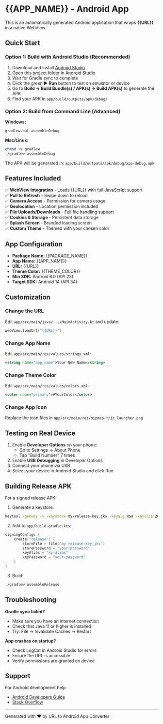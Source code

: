 # {{APP_NAME}} - Android App

This is an automatically generated Android application that wraps **{{URL}}** in a native WebView.

## Quick Start

### Option 1: Build with Android Studio (Recommended)
1. Download and install [Android Studio](https://developer.android.com/studio)
2. Open this project folder in Android Studio
3. Wait for Gradle sync to complete
4. Click the green ▶ **Run** button to test on emulator or device
5. Go to **Build → Build Bundle(s) / APK(s) → Build APK(s)** to generate the APK
6. Find your APK in `app/build/outputs/apk/debug/`

### Option 2: Build from Command Line (Advanced)
**Windows:**
```bash
gradlew.bat assembleDebug
```

**Mac/Linux:**
```bash
chmod +x gradlew
./gradlew assembleDebug
```

The APK will be generated in: `app/build/outputs/apk/debug/app-debug.apk`

## Features Included

✅ **WebView Integration** - Loads {{URL}} with full JavaScript support  
✅ **Pull to Refresh** - Swipe down to reload  
✅ **Camera Access** - Permission for camera usage  
✅ **Geolocation** - Location permission included  
✅ **File Uploads/Downloads** - Full file handling support  
✅ **Cookies & Storage** - Persistent data storage  
✅ **Splash Screen** - Branded loading screen  
✅ **Custom Theme** - Themed with your chosen color  

## App Configuration

- **Package Name:** {{PACKAGE_NAME}}
- **App Name:** {{APP_NAME}}
- **URL:** {{URL}}
- **Theme Color:** {{THEME_COLOR}}
- **Min SDK:** Android 6.0 (API 23)
- **Target SDK:** Android 14 (API 34)

## Customization

### Change the URL
Edit `app/src/main/java/.../MainActivity.kt` and update:
```kotlin
webView.loadUrl("{{URL}}")
```

### Change App Name
Edit `app/src/main/res/values/strings.xml`:
```xml
<string name="app_name">Your New Name</string>
```

### Change Theme Color
Edit `app/src/main/res/values/colors.xml`:
```xml
<color name="primary">#YourColor</color>
```

### Change App Icon
Replace the icon files in `app/src/main/res/mipmap-*/ic_launcher.png`

## Testing on Real Device

1. Enable **Developer Options** on your phone:
   - Go to Settings → About Phone
   - Tap "Build Number" 7 times
2. Enable **USB Debugging** in Developer Options
3. Connect your phone via USB
4. Select your device in Android Studio and click Run

## Building Release APK

For a signed release APK:

1. Generate a keystore:
```bash
keytool -genkey -v -keystore my-release-key.jks -keyalg RSA -keysize 2048 -validity 10000 -alias my-alias
```

2. Add to `app/build.gradle.kts`:
```kotlin
signingConfigs {
    create("release") {
        storeFile = file("my-release-key.jks")
        storePassword = "your-password"
        keyAlias = "my-alias"
        keyPassword = "your-password"
    }
}
```

3. Build:
```bash
./gradlew assembleRelease
```

## Troubleshooting

**Gradle sync failed?**
- Make sure you have an internet connection
- Check that Java 11 or higher is installed
- Try: File → Invalidate Caches → Restart

**App crashes on startup?**
- Check LogCat in Android Studio for errors
- Ensure the URL is accessible
- Verify permissions are granted on device

## Support

For Android development help:
- [Android Developers Guide](https://developer.android.com/guide)
- [Stack Overflow](https://stackoverflow.com/questions/tagged/android)

---

Generated with ❤️ by URL to Android App Converter
